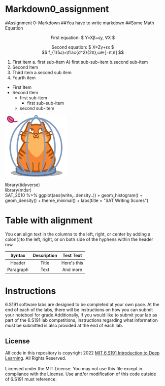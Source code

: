 # Markdown0_assignment
#Assignment 0: Markdown
##You have to write markdown
##Some Math Equation
<p align = "center"> First equation: $ Y=Xβ+ϵy, ∀X $
<p align = "center">Second equation: $ X=Zγ+ϵx $<br/>
$$ f_{1}(ω)=\frac{σ^2}{2π},ω∈[−π,π] $$

1.  First item a. first sub-item A) first sub-sub-item b.second sub-item
2.  Second Item
3.  Third item a.second sub item
4.  Fourth item

- First Item
- Second Item
    - first sub-item
        - first sub-sub-item
    - second sub-item

<img src = "https://github.com/Nourin-Nusrat/Markdown0_assignment/blob/main/68747470733a2f2f69636f6e732e69636f6e617263686976652e636f6d2f69636f6e732f69636f6e6b612f6d656f772f3235362f6361742d636167652d69636f6e2e706e67.png" alt="text" width = "200" height = "200">
<p style = "font-size:100%;">library(tidyverse)<br/>
library(mdsr)<br/>
SAT_2010 %>% ggplot(aes(write,..density..)) + geom_histogram() +<br>
geom_density() + theme_minimal() + labs(title = "SAT Writing Scores")</p>

# Table with alignment
<p>You can align text in the columns to the left, right, or center by adding a colon(:)to the left, right, or on both side of the hyphens within the header row.</p>

|Syntax | Description | Test Text |
|:---------:|:-----------:|:----------:|
|Header|Title|Here's this|
|Paragraph|Text|And more| 

# Instructions
<p>6.S191 software labs are designed to be completed at your own pace. At the end of each of the labs, there will be instructions on how you can submit your notebool for grade.Additionally, if you would like to submit your lab as part of the 6.S191 lab competitions, instructions regarding what information must be submitted is also provided at the end of each lab.</p>

## License
All code in this repository is copyright 2022 [MIT 6.S191 Introduction to Deep Learning](http://introtodeeplearning.com/?fbclid=IwAR0fI6i22UK5Q2vD5yNCPqJ3px5oNG_Z57CYxyv6EVrEFold0fNoa93ReiE). All Rights Reserved.<br>
<br>
Licensed under the MIT License. You may not use this file except in compliance with the License. Use and/or modification of this code outside of 6.S191 must reference:

